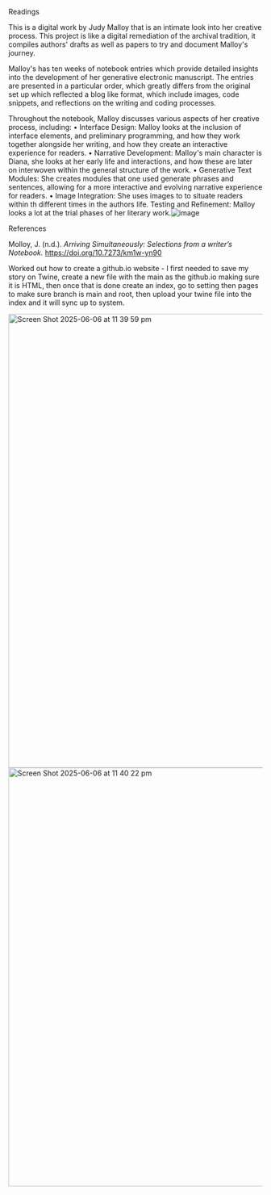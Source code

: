 Readings

This is a digital work by Judy Malloy that is an intimate look into her creative process. This project is like a digital remediation of the archival tradition, it compiles authors' drafts as well as papers to try and document Malloy's journey.

Malloy's has ten weeks of notebook entries which provide detailed insights into the development of her generative electronic manuscript. The entries are presented in a particular order, which greatly differs from the original set up which reflected a blog like format, which include images, code snippets, and reflections on the writing and coding processes. 

Throughout the notebook, Malloy discusses various aspects of her creative process, including:
	• Interface Design: Malloy looks at the inclusion of interface elements, and preliminary programming, and how they work together alongside her writing, and how they create an interactive experience for readers.
	• Narrative Development: Malloy's main character is Diana, she looks at her  early life and interactions, and how these are later on interwoven within the general structure of the work.
	• Generative Text Modules: She creates modules that one used generate phrases and sentences, allowing for a more interactive and evolving narrative experience for readers.
	• Image Integration: She uses images to to situate readers within th different times in the authors life.
Testing and Refinement: Malloy looks a lot at the trial phases of her literary work.![image](https://github.com/user-attachments/assets/1732264d-dea9-4928-9a03-ff0919048d57)

References 

Molloy, J. (n.d.). _Arriving Simultaneously: Selections from a writer’s Notebook._ https://doi.org/10.7273/km1w-yn90


Worked out how to create a github.io website - I first needed to save my story on Twine, create a new file with the main as the github.io making sure it is HTML, then once that is done create an index, go to setting then pages to make sure branch is main and root, then upload your twine file into the index and it will sync up to system. 

<img width="900" alt="Screen Shot 2025-06-06 at 11 39 59 pm" src="https://github.com/user-attachments/assets/288a5c5c-4286-43c8-aed2-c6ae66f875db" />

<img width="830" alt="Screen Shot 2025-06-06 at 11 40 22 pm" src="https://github.com/user-attachments/assets/1ebbd5e3-3412-431b-aaf4-f0654c5c2dc2" />
